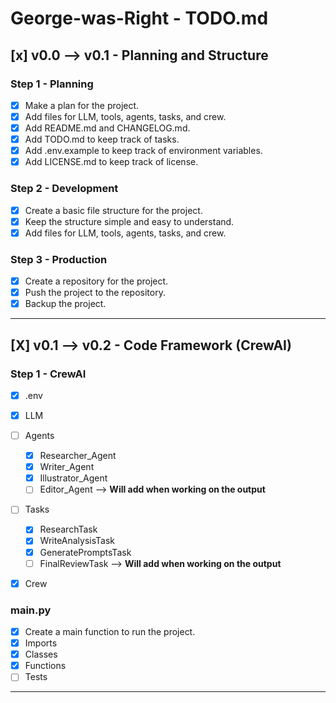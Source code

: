 # George-was-Right - TODO.md

## [x] v0.0 --> v0.1 - Planning and Structure

### Step 1 - Planning

- [x] Make a plan for the project.
- [x] Add files for LLM, tools, agents, tasks, and crew.
- [x] Add README.md and CHANGELOG.md.
- [x] Add TODO.md to keep track of tasks.
- [x] Add .env.example to keep track of environment variables.
- [x] Add LICENSE.md to keep track of license.

### Step 2 - Development

- [x] Create a basic file structure for the project.
- [x] Keep the structure simple and easy to understand.
- [x] Add files for LLM, tools, agents, tasks, and crew.

### Step 3 - Production

- [x] Create a repository for the project.
- [x] Push the project to the repository.
- [x] Backup the project.

---

## [X] v0.1 --> v0.2 - Code Framework (CrewAI)

### Step 1 - CrewAI

- [x] .env

- [x] LLM

- [ ] Agents
  - [X] Researcher_Agent
  - [X] Writer_Agent
  - [X] Illustrator_Agent
  - [ ] Editor_Agent --> **Will add when working on the output**

- [ ] Tasks
  - [X] ResearchTask
  - [X] WriteAnalysisTask
  - [X] GeneratePromptsTask
  - [ ] FinalReviewTask  --> **Will add when working on the output**  

- [X] Crew
  
### main.py

- [X] Create a main function to run the project.
- [X] Imports
- [X] Classes
- [X] Functions
- [ ] Tests

---
